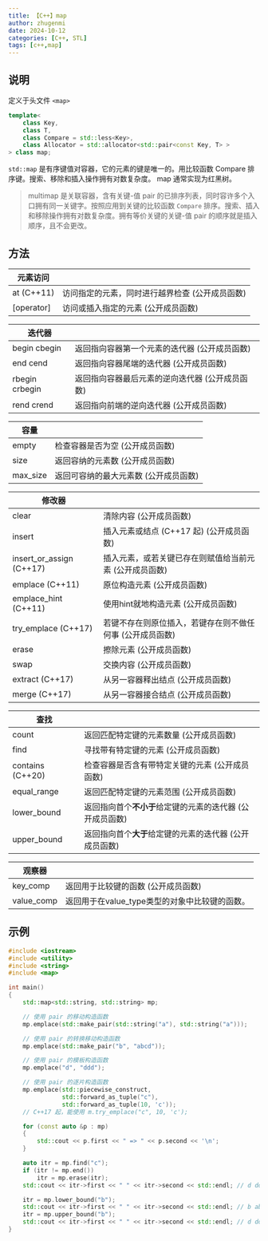 ```yaml
---
title: 【C++】map
author: zhugenmi
date: 2024-10-12
categories: [C++, STL]
tags: [c++,map]
---
```


## 说明

定义于头文件 `<map>`

```cpp
template<
    class Key,
    class T,
    class Compare = std::less<Key>,
    class Allocator = std::allocator<std::pair<const Key, T> >
> class map;
```

`std::map` 是有序键值对容器，它的元素的键是唯一的。用比较函数 Compare 排序键。搜索、移除和插入操作拥有对数复杂度。 map 通常实现为红黑树。

>multimap 是关联容器，含有关键-值 pair 的已排序列表，同时容许多个入口拥有同一关键字。按照应用到关键的比较函数 `Compare` 排序。搜索、插入和移除操作拥有对数复杂度。拥有等价关键的关键-值 pair 的顺序就是插入顺序，且不会更改。

## 方法

| 元素访问   |                                                 |
| ---------- | ----------------------------------------------- |
| at (C++11) | 访问指定的元素，同时进行越界检查 (公开成员函数) |
| [operator] | 访问或插入指定的元素 (公开成员函数)             |

| 迭代器          |                                                 |
| --------------- | ----------------------------------------------- |
| begin  cbegin   | 返回指向容器第一个元素的迭代器 (公开成员函数)   |
| end  cend       | 返回指向容器尾端的迭代器 (公开成员函数)         |
| rbegin  crbegin | 返回指向容器最后元素的逆向迭代器 (公开成员函数) |
| rend  crend     | 返回指向前端的逆向迭代器 (公开成员函数)         |

| 容量     |                                       |
| -------- | ------------------------------------- |
| empty    | 检查容器是否为空 (公开成员函数)       |
| size     | 返回容纳的元素数 (公开成员函数)       |
| max_size | 返回可容纳的最大元素数 (公开成员函数) |

| 修改器                   |                                                           |
| ------------------------ | --------------------------------------------------------- |
| clear                    | 清除内容 (公开成员函数)                                   |
| insert                   | 插入元素或结点 (C++17 起) (公开成员函数)                  |
| insert_or_assign (C++17) | 插入元素，或若关键已存在则赋值给当前元素 (公开成员函数)   |
| emplace (C++11)          | 原位构造元素 (公开成员函数)                               |
| emplace_hint (C++11)     | 使用hint就地构造元素 (公开成员函数)                       |
| try_emplace (C++17)      | 若键不存在则原位插入，若键存在则不做任何事 (公开成员函数) |
| erase                    | 擦除元素 (公开成员函数)                                   |
| swap                     | 交换内容 (公开成员函数)                                   |
| extract (C++17)          | 从另一容器释出结点 (公开成员函数)                         |
| merge (C++17)            | 从另一容器接合结点 (公开成员函数)                         |

| 查找             |                                                           |
| ---------------- | --------------------------------------------------------- |
| count            | 返回匹配特定键的元素数量 (公开成员函数)                   |
| find             | 寻找带有特定键的元素 (公开成员函数)                       |
| contains (C++20) | 检查容器是否含有带特定关键的元素 (公开成员函数)           |
| equal_range      | 返回匹配特定键的元素范围 (公开成员函数)                   |
| lower_bound      | 返回指向首个**不小于**给定键的元素的迭代器 (公开成员函数) |
| upper_bound      | 返回指向首个**大于**给定键的元素的迭代器 (公开成员函数)   |

| 观察器     |                                                |
| ---------- | ---------------------------------------------- |
| key_comp   | 返回用于比较键的函数 (公开成员函数)            |
| value_comp | 返回用于在value_type类型的对象中比较键的函数。 |



## 示例

```cpp
#include <iostream>
#include <utility>
#include <string>
#include <map>

int main()
{
    std::map<std::string, std::string> mp;

    // 使用 pair 的移动构造函数
    mp.emplace(std::make_pair(std::string("a"), std::string("a")));

    // 使用 pair 的转换移动构造函数
    mp.emplace(std::make_pair("b", "abcd"));

    // 使用 pair 的模板构造函数
    mp.emplace("d", "ddd");

    // 使用 pair 的逐片构造函数
    mp.emplace(std::piecewise_construct,
               std::forward_as_tuple("c"),
               std::forward_as_tuple(10, 'c'));
    // C++17 起，能使用 m.try_emplace("c", 10, 'c');

    for (const auto &p : mp)
    {
        std::cout << p.first << " => " << p.second << '\n';
    }

    auto itr = mp.find("c");
    if (itr != mp.end())
        itr = mp.erase(itr);
    std::cout << itr->first << " " << itr->second << std::endl; // d ddd

    itr = mp.lower_bound("b");
    std::cout << itr->first << " " << itr->second << std::endl; // b abcd
    itr = mp.upper_bound("b");
    std::cout << itr->first << " " << itr->second << std::endl; // d ddd
}
```


